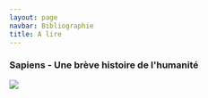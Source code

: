```yaml
---
layout: page
navbar: Bibliographie
title: A lire
---
```


### Sapiens - Une brève histoire de l'humanité

<a href="https://www.amazon.fr/Sapiens-Une-br%C3%A8ve-histoire-lhumanit%C3%A9/dp/2226257012/ref=as_li_ss_il?ie=UTF8&qid=1499034249&sr=8-1&keywords=sapiens&linkCode=li1&tag=lourenco-21&linkId=571edaf3760dd6284d2e14fe98b08831" target="_blank"><img class="photo" border="0" src="//ws-eu.amazon-adsystem.com/widgets/q?_encoding=UTF8&ASIN=2226257012&Format=_SL110_&ID=AsinImage&MarketPlace=FR&ServiceVersion=20070822&WS=1&tag=lourenco-21" ></a><img class="photo" src="https://ir-fr.amazon-adsystem.com/e/ir?t=lourenco-21&l=li1&o=8&a=2226257012" width="1" height="1" border="0" alt="" style="border:none !important; margin:0px !important;" />

<br/>
